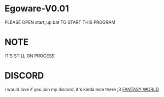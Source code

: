 # Egoware-V0.01
PLEASE OPEN start_up.bat TO START THIS PROGRAM 




# NOTE

IT'S STILL ON PROCESS 

# DISCORD

I would love if you join my discord, it's kinda nice there ;3
[FANTASY WORLD](https://discord.gg/PHUAyGJwKA)